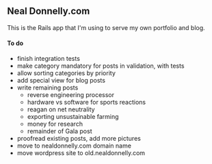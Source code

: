 ## Neal Donnelly.com

This is the Rails app that I'm using to serve my own portfolio and blog.

#### To do
  - finish integration tests
  - make category mandatory for posts in validation, with tests
  - allow sorting categories by priority
  - add special view for blog posts
  - write remaining posts
    - reverse engineering processor
    - hardware vs software for sports reactions
    - reagan on net neutrality
    - exporting unsustainable farming
    - money for research
    - remainder of Gala post
  - proofread existing posts, add more pictures
  - move to nealdonnelly.com domain name
  - move wordpress site to old.nealdonnelly.com
